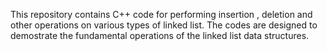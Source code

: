 This repository contains C++ code for performing insertion , deletion and other operations on various types of linked list. The codes are designed to demostrate the fundamental operations of the linked list data structures.
